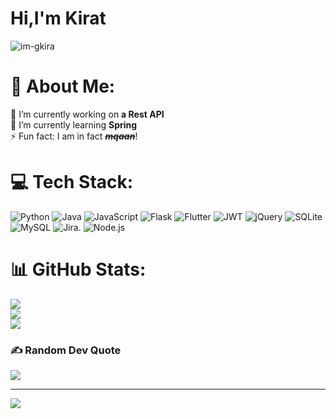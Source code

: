 <h1 align="left">Hi,I'm Kirat</h1>
<p align="left"> <img src="https://komarev.com/ghpvc/?username=im-gkira&label=Profile%20views&color=0e75b6&style=flat" alt="im-gkira" /> </p>

# 💫 About Me:
🔭 I’m currently working on **a Rest API**<br>🌱 I’m currently learning **Spring**<br>⚡ Fun fact: I am in fact ___~~mqaan~~___!


# 💻 Tech Stack:
![Python](https://img.shields.io/badge/python-3670A0?style=flat-square&logo=python&logoColor=ffdd54) ![Java](https://img.shields.io/badge/java-%23ED8B00.svg?style=flat-square&logo=java&logoColor=white) ![JavaScript](https://img.shields.io/badge/javascript-%23323330.svg?style=flat-square&logo=javascript&logoColor=%23F7DF1E) ![Flask](https://img.shields.io/badge/flask-%23000.svg?style=flat-square&logo=flask&logoColor=white) ![Flutter](https://img.shields.io/badge/Flutter-%2302569B.svg?style=flat-square&logo=Flutter&logoColor=white) ![JWT](https://img.shields.io/badge/JWT-black?style=flat-square&logo=JSON%20web%20tokens) ![jQuery](https://img.shields.io/badge/jquery-%230769AD.svg?style=flat-square&logo=jquery&logoColor=white) ![SQLite](https://img.shields.io/badge/sqlite-%2307405e.svg?style=flat-square&logo=sqlite&logoColor=white) ![MySQL](https://img.shields.io/badge/mysql-%2300f.svg?style=flat-square&logo=mysql&logoColor=white) ![Jira](https://img.shields.io/badge/jira-%230A0FFF.svg?style=flat-square&logo=jira&logoColor=white). ![Node.js](https://img.shields.io/npm/v/npm.svg?logo=nodedotjs&style=flat-square&logo=mysql&logoColor=white)
# 📊 GitHub Stats:
![](https://github-readme-stats.vercel.app/api?username=im-gkira&theme=prussian&hide_border=false&include_all_commits=false&count_private=false)<br/>
![](https://github-readme-streak-stats.herokuapp.com/?user=im-gkira&theme=prussian&hide_border=false)<br/>
![](https://github-readme-stats.vercel.app/api/top-langs/?username=im-gkira&theme=prussian&hide_border=false&include_all_commits=false&count_private=false&layout=compact)

### ✍️ Random Dev Quote
![](https://quotes-github-readme.vercel.app/api?type=horizontal&theme=tokyonight)

---
[![](https://visitcount.itsvg.in/api?id=im-gkira&icon=0&color=0)](https://visitcount.itsvg.in)

<!-- Proudly created with GPRM ( https://gprm.itsvg.in ) -->
